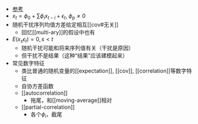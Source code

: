 - [参考](https://zhuanlan.zhihu.com/p/341779110)
- $x_t = \phi_0+\sum \phi_i x_{t-i} +\epsilon_t$, $\phi_p\ne 0$
- 随机干扰序列均值方差给定相互[[cov#无关]]
  - 回忆[[multi-ary]]的假设中也有
- $E(x_s\epsilon_t)=0,s<t$
  - 随机干扰可能和将来序列值有关（干扰是原因）
  - 但干扰不是结果（这种“结果”应该建模起来）
- 常见数字特征
  - 类比普通的随机变量的[[expectation]], [[cov]], [[correlation]]等数字特征
  - 自协方差函数
  - [[autocorrelation]]
    - 拖尾，和[[moving-average]]相对
  - [[partial-correlation]]
    - 各个$\phi_i$，截尾
